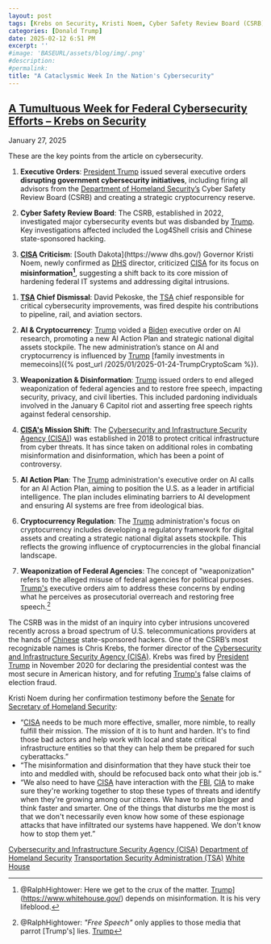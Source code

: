 ```yaml
---
layout: post
tags: [Krebs on Security, Kristi Noem, Cyber Safety Review Board (CSRB), Cybersecurity and Infrastructure Security Agency (CISA), Department of Homeland Security, Transportation Security Administration (TSA), White House (WH), president (POTUS), politics]
categories: [Donald Trump]
date: 2025-02-12 6:51 PM
excerpt: ''
#image: 'BASEURL/assets/blog/img/.png'
#description:
#permalink:
title: "A Cataclysmic Week In the Nation's Cybersecurity"
---
```



## [A Tumultuous Week for Federal Cybersecurity Efforts – Krebs on Security](https://krebsonsecurity.com/2025/01/a-tumultuous-week-for-federal-cybersecurity-efforts/)

January 27, 2025

These are the key points from the article on cybersecurity. 

1. **Executive Orders**: [President Trump](https://www.whitehouse.gov/) issued several executive orders **disrupting government cybersecurity initiatives**, including firing all advisors from the [Department of Homeland Security’s](https://www.dhs.gov/) Cyber Safety Review Board (CSRB) and creating a strategic cryptocurrency reserve.

2. **Cyber Safety Review Board**: The CSRB, established in 2022, investigated major cybersecurity events but was disbanded by [Trump](https://www.whitehouse.gov/). Key investigations affected included the Log4Shell crisis and Chinese state-sponsored hacking.

3. **[CISA](https://www.cisa.gov/) Criticism**: [South Dakota](https://www dhs.gov/) Governor Kristi Noem, newly confirmed as [DHS]() director, criticized [CISA](https://www.cisa.gov/) for its focus on **misinformation[^31]**, suggesting a shift back to its core mission of hardening federal IT systems and addressing digital intrusions.

[^31]: @RalphHightower: Here we get to the crux of the matter. [Trump](https://www.whitehouse.gov/)](https://www.whitehouse.gov/) depends on misinformation. It is his very lifeblood. 

1. **[TSA](https://www.tsa.gov/) Chief Dismissal**: David Pekoske, the [TSA](https://www.tsa.gov/) chief responsible for critical cybersecurity improvements, was fired despite his contributions to pipeline, rail, and aviation sectors.

2. **AI & Cryptocurrency**: [Trump](https://www.whitehouse.gov/) voided a [Biden](https://bidenwhitehouse.archives.gov/) executive order on AI research, promoting a new AI Action Plan and strategic national digital assets stockpile. The new administration’s stance on AI and cryptocurrency is influenced by [Trump](https://www.whitehouse.gov/) [family investments in memecoins]({% post_url /2025/01/2025-01-24-TrumpCryptoScam %}).

3. **Weaponization & Disinformation**: [Trump](https://www.whitehouse.gov/) issued orders to end alleged weaponization of federal agencies and to restore free speech, impacting security, privacy, and civil liberties. This included pardoning individuals involved in the January 6 Capitol riot and asserting free speech rights against federal censorship.

4. **[CISA's](https://www.cisa.gov/) Mission Shift**: The [Cybersecurity and Infrastructure Security Agency (CISA)](https://www.cisa.gov/)) was established in 2018 to protect critical infrastructure from cyber threats. It has since taken on additional roles in combating misinformation and disinformation, which has been a point of controversy.

5. **AI Action Plan**: The [Trump](https://www.whitehouse.gov/) administration's executive order on AI calls for an AI Action Plan, aiming to position the U.S. as a leader in artificial intelligence. The plan includes eliminating barriers to AI development and ensuring AI systems are free from ideological bias.

6. **Cryptocurrency Regulation**: The [Trump](https://www.whitehouse.gov/) administration's focus on cryptocurrency includes developing a regulatory framework for digital assets and creating a strategic national digital assets stockpile. This reflects the growing influence of cryptocurrencies in the global financial landscape.

7. **Weaponization of Federal Agencies**: The concept of "weaponization" refers to the alleged misuse of federal agencies for political purposes. [Trump's](https://www.whitehouse.gov/) executive orders aim to address these concerns by ending what he perceives as prosecutorial overreach and restoring free speech.[^71]

[^71]: @RalphHightower: *"Free Speech"* only applies to those media that parrot [Trump's] lies. [Trump](https://www.whitehouse.gov/)

The CSRB was in the midst of an inquiry into cyber intrusions uncovered recently across a broad spectrum of U.S. telecommunications providers at the hands of [Chinese](https://www.gov.cn/) state-sponsored hackers. One of the CSRB’s most recognizable names is Chris Krebs, the former director of the [Cybersecurity and Infrastructure Security Agency (CISA)](https://www.cisa.gov/). Krebs was fired by [President Trump](https://www.whitehouse.gov/) in November 2020 for declaring the presidential contest was the most secure in American history, and for refuting [Trump's](https://www.whitehouse.gov/) false claims of election fraud.

Kristi Noem during her confirmation testimony before the [Senate](https://www.senate.gov/) for [Secretary of Homeland Security](https://www.dhs.gov/):

- “[CISA](https://www.cisa.gov/) needs to be much more effective, smaller, more nimble, to really fulfill their mission. The mission of it is to hunt and harden. It's to find those bad actors and help work with local and state critical infrastructure entities so that they can help them be prepared for such cyberattacks.”
- “The misinformation and disinformation that they have stuck their toe into and meddled with, should be refocused back onto what their job is.”
- “We also need to have [CISA](https://www.cisa.gov/) have interaction with the [FBI](https://www.fbi.gov/), [CIA](https://www.cia) to make sure they're working together to stop these types of threats and identify when they're growing among our citizens. We have to plan bigger and think faster and smarter. One of the things that disturbs me the most is that we don't necessarily even know how some of these espionage attacks that have infiltrated our systems have happened. We don't know how to stop them yet.”


[Cybersecurity and Infrastructure Security Agency (CISA)](https://www.cisa.gov/)
[Department of Homeland Security](https://www.dhs.gov/)
[Transportation Security Administration (TSA)](https://www.tsa.gov/)
[White House](https://www.whitehouse.gov/)
